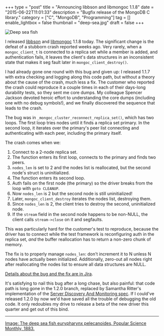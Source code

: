 +++
type = "post"
title = "Announcing libbson and libmongoc 1.1.8"
date = "2015-06-22T11:01:33"
description = "Bugfix release of the MongoDB C library."
category = ["C", "MongoDB", "Programming"]
tag = []
enable_lightbox = false
thumbnail = "deep-sea.jpg"
draft = false
+++

<p><img style="display:block; margin-left:auto; margin-right:auto;" src="deep-sea.jpg" alt="Deep sea fish" title="Deep sea fish" /></p>
<p>I released <a href="http://mongoc.org/libbson/current/">libbson</a> and <a href="http://mongoc.org/libmongoc/current/">libmongoc</a> 1.1.8 today. The significant change is the defeat of a stubborn crash reported weeks ago. Very rarely, when a <code>mongoc_client_t</code> is connected to a replica set while a member is added, and authentication fails, it leaves the client's data structures in an inconsistent state that makes it seg fault later in <code>mongoc_client_destroy()</code>.</p>
<p>I had already gone one round with this bug and given up: I released 1.1.7 with extra checking and logging along this code path, but without a theory about the cause of the crash, much less a fix. The customer who reported the crash could reproduce it a couple times in each of their days-long durability tests, so they sent me core dumps. My colleague Spencer Jackson devoted heroic effort to understanding the core dumps (including one with no debug symbols!), and we finally discovered the sequence that leads to the crash.</p>
<p>The bug was in <code>_mongoc_cluster_reconnect_replica_set()</code>, which has two loops. The first loop tries nodes until it finds a replica set primary. In the second loop, it iterates over the primary's peer list connecting and authenticating with each peer, including the primary itself.</p>
<p>The crash comes when we:</p>
<ol>
<li>Connect to a 2-node replica set.</li>
<li>The function enters its first loop, connects to the primary and finds two peers.</li>
<li><code>nodes_len</code> is set to 2 and the nodes list is reallocated, but the second node's struct is uninitialized.</li>
<li>The function enters its second loop.</li>
<li>Auth fails on the first node (the primary) so the driver breaks from the loop with <code>goto CLEANUP</code>.</li>
<li>Now <code>nodes_len</code> is 2 but the second node is still uninitialized!</li>
<li>Later, <code>mongoc_client_destroy</code> iterates the nodes list, destroying them.</li>
<li>Since <code>nodes_len</code> is 2, the client tries to destroy the second, uninitialized node.</li>
<li>If the <code>stream</code> field in the second node happens to be non-NULL, the client calls <code>stream-&gt;close</code> on it and segfaults.</li>
</ol>
<p>This was particularly hard for the customer's test to reproduce, because the driver has to connect while the test framework is reconfiguring auth in the replica set, <em>and</em> the buffer reallocation has to return a non-zero chunk of memory.</p>
<p>The fix is to properly manage <code>nodes_len</code>: don't increment it to N unless N nodes have actually been initialized.
Additionally, zero-out all nodes right after reallocating the nodes list to ensure all data structures are NULL.</p>
<p><a href="https://jira.mongodb.org/browse/CDRIVER-695">Details about the bug and the fix are in Jira</a>.</p>
<p>It's satisfying to nail this bug after a long chase, but also painful: that code path is long gone in the 1.2.0 branch, replaced by Samantha Ritter's implementation of the <a href="/server-discovery-and-monitoring-in-pymongo-perl-and-c/">Server Discovery And Monitoring spec</a>. If I could've released 1.2.0 by now we'd have saved all the trouble of debugging the old code. It only redoubles my drive to release a beta of the new driver this quarter and get out of this bind.</p>
<hr />
<p><a href="https://en.wikipedia.org/wiki/File:PSM_V23_D086_The_deep_sea_fish_eurypharynx_pelecanoides.jpg">Image: The deep sea fish eurypharynx pelecanoides, Popular Science Monthly, 1883.</a></p>
